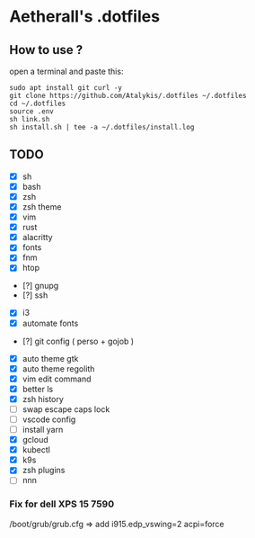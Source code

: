 # Aetherall's .dotfiles

## How to use ?

open a terminal and paste this:

```
sudo apt install git curl -y
git clone https://github.com/Atalykis/.dotfiles ~/.dotfiles
cd ~/.dotfiles
source .env
sh link.sh
sh install.sh | tee -a ~/.dotfiles/install.log
```

## TODO

- [x] sh
- [x] bash
- [x] zsh
- [x] zsh theme
- [x] vim
- [x] rust
- [x] alacritty
- [x] fonts
- [x] fnm
- [x] htop
- [?] gnupg
- [?] ssh
- [x] i3
- [x] automate fonts
- [?] git config ( perso + gojob )
- [x] auto theme gtk
- [x] auto theme regolith
- [x] vim edit command
- [x] better ls
- [x] zsh history
- [ ] swap escape caps lock
- [ ] vscode config
- [ ] install yarn
- [x] gcloud
- [x] kubectl
- [x] k9s
- [x] zsh plugins
- [ ] nnn

### Fix for dell XPS 15 7590

/boot/grub/grub.cfg => add i915.edp_vswing=2 acpi=force
